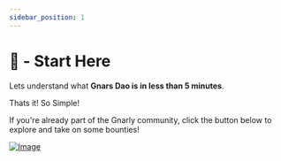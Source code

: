 ```yaml
---
sidebar_position: 1
---
```


# 🐣 - Start Here

Lets understand what **Gnars Dao is in less than 5 minutes**.

Thats it! So Simple!

If you're already part of the Gnarly community, click the button below to explore and take on some bounties!

[![Image](https://ipfs.skatehive.app/ipfs/QmVZK5PAUBmEWWTVDfPaFonF5bfTpTmhw1MbRE1siFqd7S)](https://docs.google.com/spreadsheets/d/1Jg1k35fZunfPgKXad9x8P7coXy76ZtD16VhvkAJyQcA/edit?gid=0#gid=0)
